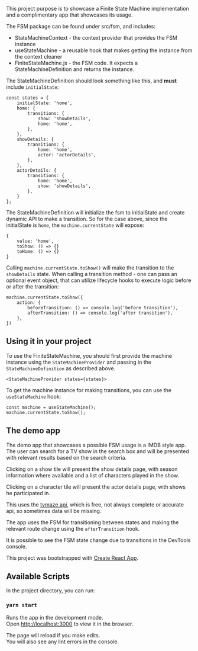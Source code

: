 This project purpose is to showcase a Finite State Machine implementation and a complimentary app that showcases its usage.

The FSM package can be found under src/fsm, and includes:

* StateMachineContext - the context provider that provides the FSM instance
* useStateMachine - a reusable hook that makes getting the instance from the context cleaner
* FiniteStateMachine.js - the FSM code. It expects a StateMachineDefinition and returns the instance.


The StateMachineDefinition should look something like this, and **must** include `initialState`:

```
const states = {
    initialState: 'home',
    home: {
        transitions: {
            show: 'showDetails',
            home: 'home',
        },
    },
    showDetails: {
        transitions: {
            home: 'home',
            actor: 'actorDetails',
        },
    },
    actorDetails: {
        transitions: {
            home: 'home',
            show: 'showDetails',
        },
    }
};
```

The StateMachineDefinition will initialize the fsm to initialState and create dynamic API to make a transition.
So for the case above, since the initialState is `home`, the `machine.currentState` will expose:
```
{
    value: 'home',
    toShow: () => {}
    toHome: () => {}
}
```

Calling `machine.currentState.toShow()` will make the transition to the `showDetails` state.
When calling a transition method - one can pass an optional event object, that can utilize lifecycle hooks to execute logic before or after the transition:
```
machine.currentState.toShow({
    action: {
        beforeTransition: () => console.log('before transition'),
        afterTransition: () => console.log('after transition'),
    },
})
```

## Using it in your project
To use the FiniteStateMachine, you should first provide the machine instance using the `StateMachineProvider` and passing in the `StateMachineDefinition` as described above.
```
<StateMachineProvider states={states}>
```

To get the machine instance for making transitions, you can use the `useStateMachine` hook:
```
const machine = useStateMachine();
machine.currentState.toShow();
```

## The demo app
The demo app that showcases a possible FSM usage is a IMDB style app. The user can search for a TV show in the search box and will be presented with relevant results based on the search criteria.

Clicking on a show tile will present the show details page, with season information where available and a list of characters played in the show.

Clicking on a character tile will present the actor details page, with shows he participated in.

This uses the [tvmaze api](http://www.tvmaze.com/api), which is free, not always complete or accurate api, so sometimes data will be missing.

The app uses the FSM for transitioning between states and making the relevant route change using the `afterTransition` hook.

It is possible to see the FSM state change due to transitions in the DevTools console.

This project was bootstrapped with [Create React App](https://github.com/facebook/create-react-app).

## Available Scripts

In the project directory, you can run:

### `yarn start`

Runs the app in the development mode.<br />
Open [http://localhost:3000](http://localhost:3000) to view it in the browser.

The page will reload if you make edits.<br />
You will also see any lint errors in the console.
